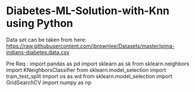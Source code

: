 # Diabetes-ML-Solution-with-Knn using Python

Data set can be taken from here: https://raw.githubusercontent.com/jbrownlee/Datasets/master/pima-indians-diabetes.data.csv

Pre Req :
import pandas as pd
import sklearn as sk
from sklearn.neighbors import KNeighborsClassifier
from sklearn.model_selection import train_test_split
import os as wd
from sklearn.model_selection import GridSearchCV
import numpy as np
